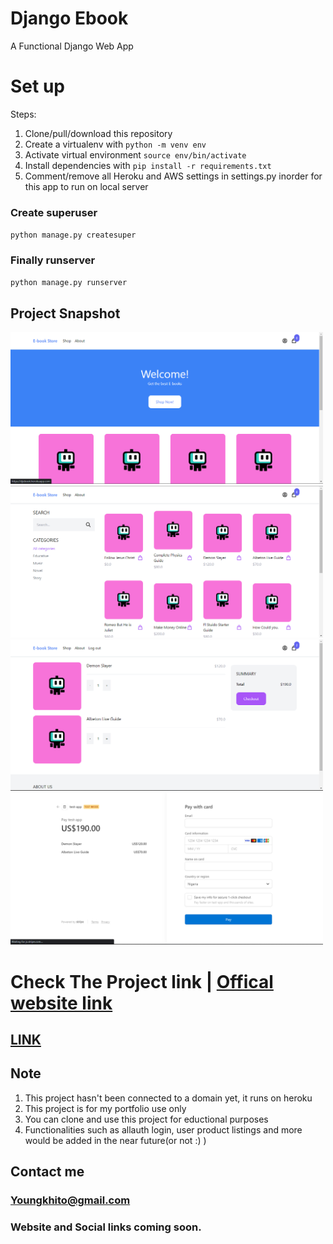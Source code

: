 # Django Ebook
A Functional Django Web App



# Set up
Steps:

1. Clone/pull/download this repository
2. Create a virtualenv with `python -m venv env`
3. Activate virtual environment `source env/bin/activate`
4. Install dependencies with `pip install -r requirements.txt`
5. Comment/remove all Heroku and AWS settings in settings.py inorder for this app to run on local server

### Create superuser
`python manage.py createsuper`

### Finally runserver
`python manage.py runserver`

##  Project Snapshot
<img src="es.png" width="500px"> <img src="es1png.png" width="500px"> <img src="es2.png" width="500px"> <img src="es3.png" width="500px">



# Check The Project link | [Offical website link](https://djebook.herokuapp.com/)
  ## [LINK](https://djebook.herokuapp.com/)


## Note
1. This project hasn't been connected to a domain yet, it runs on heroku
2. This project is for my portfolio use only 
3. You can clone and use this project for eductional purposes
4. Functionalities such as allauth login, user product listings and more would be added in the near future(or not :) )

## Contact me
 ### Youngkhito@gmail.com
 ### Website and Social links coming soon.
 
 
